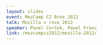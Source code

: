 ```yaml
---
layout: slides
event: MozCamp CZ Brno 2012
talk: Mozilla v roce 2012
speaker: Pavel Cvrček, Pavel Franc
link: /mozcampcz2012/mozilla-2012/
---
```


